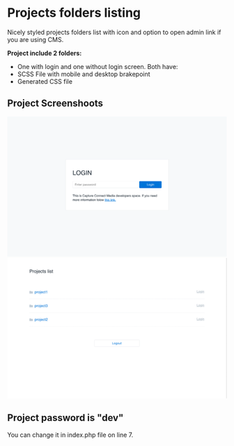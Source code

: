 # Projects folders listing
Nicely styled projects folders list with icon and option to open admin link if you are using CMS. 

**Project include 2 folders:**
* One with login and one without login screen. Both have:
* SCSS File with mobile and desktop brakepoint
* Generated CSS file

## Project Screenshoots
![alt text](https://github.com/krstivoja/Projects-folders-listing/blob/master/Login.png "Login page")
![alt text](https://github.com/krstivoja/Projects-folders-listing/blob/master/Projects.png "Projects page")


## Project password is "dev"
You can change it in index.php file on line 7.
